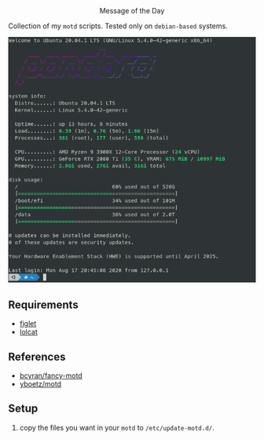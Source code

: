 <div align="center"

# Message of the Day

</div>

Collection of my `motd` scripts. Tested only on `debian-based` systems.

![motd](assets/motd.png)

## Requirements

  * [figlet](http://www.figlet.org/)
  * [lolcat](https://github.com/busyloop/lolcat)

## References

  * [bcyran/fancy-motd](https://github.com/bcyran/fancy-motd)
  * [yboetz/motd](https://github.com/yboetz/motd)

## Setup

  1. copy the files you want in your `motd` to `/etc/update-motd.d/`. 

